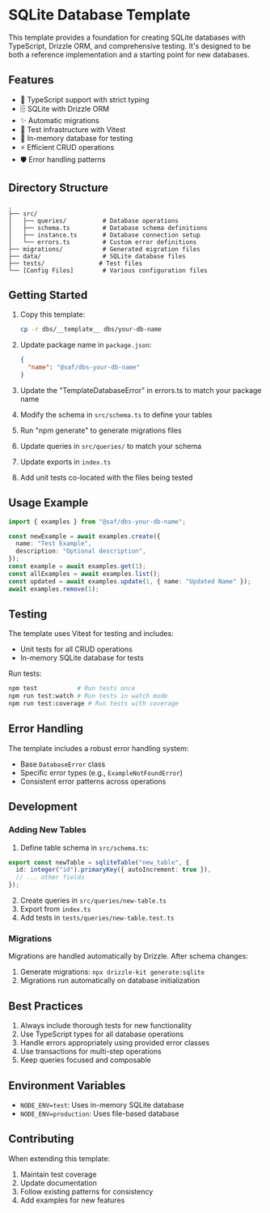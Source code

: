 # SQLite Database Template

This template provides a foundation for creating SQLite databases with TypeScript, Drizzle ORM, and comprehensive testing. It's designed to be both a reference implementation and a starting point for new databases.

## Features

- 🎯 TypeScript support with strict typing
- 🗄️ SQLite with Drizzle ORM
- ✨ Automatic migrations
- 🧪 Test infrastructure with Vitest
- 🔄 In-memory database for testing
- ⚡ Efficient CRUD operations
- 🛡️ Error handling patterns

## Directory Structure

```
.
├── src/
│   ├── queries/          # Database operations
│   ├── schema.ts         # Database schema definitions
│   ├── instance.ts       # Database connection setup
│   └── errors.ts         # Custom error definitions
├── migrations/           # Generated migration files
├── data/                 # SQLite database files
├── tests/               # Test files
└── [Config Files]        # Various configuration files
```

## Getting Started

1. Copy this template:

   ```bash
   cp -r dbs/__template__ dbs/your-db-name
   ```

2. Update package name in `package.json`:

   ```json
   {
     "name": "@saf/dbs-your-db-name"
   }
   ```

3. Update the "TemplateDatabaseError" in errors.ts to match your package name
4. Modify the schema in `src/schema.ts` to define your tables
5. Run "npm generate" to generate migrations files
6. Update queries in `src/queries/` to match your schema
7. Update exports in `index.ts`
8. Add unit tests co-located with the files being tested

## Usage Example

```typescript
import { examples } from "@saf/dbs-your-db-name";

const newExample = await examples.create({
  name: "Test Example",
  description: "Optional description",
});
const example = await examples.get(1);
const allExamples = await examples.list();
const updated = await examples.update(1, { name: "Updated Name" });
await examples.remove(1);
```

## Testing

The template uses Vitest for testing and includes:

- Unit tests for all CRUD operations
- In-memory SQLite database for tests

Run tests:

```bash
npm test           # Run tests once
npm run test:watch # Run tests in watch mode
npm run test:coverage # Run tests with coverage
```

## Error Handling

The template includes a robust error handling system:

- Base `DatabaseError` class
- Specific error types (e.g., `ExampleNotFoundError`)
- Consistent error patterns across operations

## Development

### Adding New Tables

1. Define table schema in `src/schema.ts`:

```typescript
export const newTable = sqliteTable("new_table", {
  id: integer("id").primaryKey({ autoIncrement: true }),
  // ... other fields
});
```

2. Create queries in `src/queries/new-table.ts`
3. Export from `index.ts`
4. Add tests in `tests/queries/new-table.test.ts`

### Migrations

Migrations are handled automatically by Drizzle. After schema changes:

1. Generate migrations: `npx drizzle-kit generate:sqlite`
2. Migrations run automatically on database initialization

## Best Practices

1. Always include thorough tests for new functionality
2. Use TypeScript types for all database operations
3. Handle errors appropriately using provided error classes
4. Use transactions for multi-step operations
5. Keep queries focused and composable

## Environment Variables

- `NODE_ENV=test`: Uses in-memory SQLite database
- `NODE_ENV=production`: Uses file-based database

## Contributing

When extending this template:

1. Maintain test coverage
2. Update documentation
3. Follow existing patterns for consistency
4. Add examples for new features
